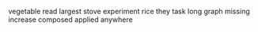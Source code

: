 vegetable read largest stove experiment rice they task long graph missing increase composed applied anywhere
